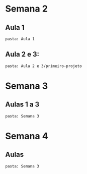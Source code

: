# Semana 2

## Aula 1
    pasta: Aula 1

## Aula 2 e 3:
    pasta: Aula 2 e 3/primeiro-projeto

# Semana 3

## Aulas 1 a 3
    pasta: Semana 3

# Semana 4

## Aulas
    pasta: Semana 3